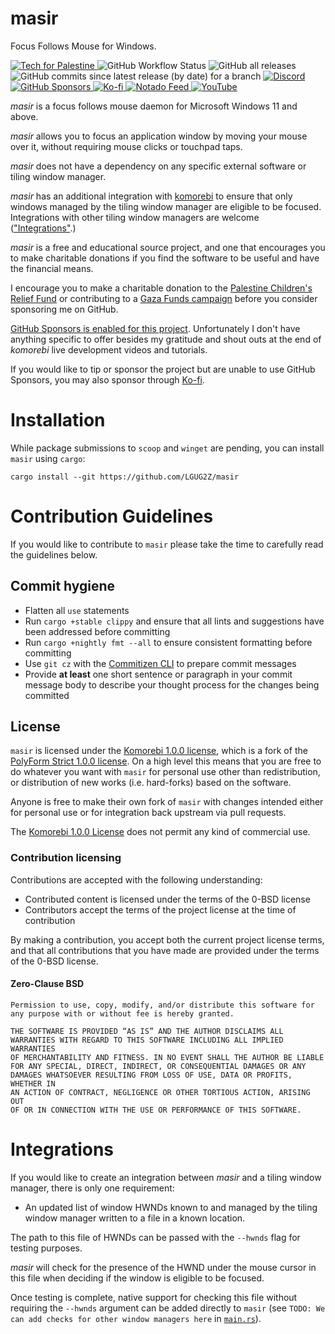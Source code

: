 # masir

Focus Follows Mouse for Windows.

<p>
  <a href="https://techforpalestine.org/learn-more">
    <img alt="Tech for Palestine" src="https://badge.techforpalestine.org/default">
  </a>
  <img alt="GitHub Workflow Status" src="https://img.shields.io/github/actions/workflow/status/LGUG2Z/masir/.github/workflows/windows.yaml">
  <img alt="GitHub all releases" src="https://img.shields.io/github/downloads/LGUG2Z/masir/total">
  <img alt="GitHub commits since latest release (by date) for a branch" src="https://img.shields.io/github/commits-since/LGUG2Z/masir/latest">
  <a href="https://discord.gg/mGkn66PHkx">
    <img alt="Discord" src="https://img.shields.io/discord/898554690126630914">
  </a>
  <a href="https://github.com/sponsors/LGUG2Z">
    <img alt="GitHub Sponsors" src="https://img.shields.io/github/sponsors/LGUG2Z">
  </a>
  <a href="https://ko-fi.com/lgug2z">
    <img alt="Ko-fi" src="https://img.shields.io/badge/kofi-tip-green">
  </a>
  <a href="https://notado.app/feeds/jado/software-development">
    <img alt="Notado Feed" src="https://img.shields.io/badge/Notado-Subscribe-informational">
  </a>
  <a href="https://www.youtube.com/channel/UCeai3-do-9O4MNy9_xjO6mg?sub_confirmation=1">
    <img alt="YouTube" src="https://img.shields.io/youtube/channel/subscribers/UCeai3-do-9O4MNy9_xjO6mg">
  </a>
</p>

_masir_ is a focus follows mouse daemon for Microsoft Windows 11 and above.

_masir_ allows you to focus an application window by moving your mouse over it, without requiring mouse clicks or
touchpad taps.

_masir_ does not have a dependency on any specific external software or tiling window manager.

_masir_ has an additional integration with [komorebi](https://github.com/LGUG2Z/komorebi) to ensure that only windows
managed by the tiling window manager are eligible to be focused. Integrations with other tiling window managers are
welcome (["Integrations"](#integrations).)

_masir_ is a free and educational source project, and one that encourages you to make charitable donations if you find
the software to be useful and have the financial means.

I encourage you to make a charitable donation to
the [Palestine Children's Relief Fund](https://pcrf1.app.neoncrm.com/forms/gaza-recovery) or contributing to
a [Gaza Funds campaign](https://gazafunds.com) before you consider sponsoring me on GitHub.

[GitHub Sponsors is enabled for this project](https://github.com/sponsors/LGUG2Z). Unfortunately I don't have anything
specific to offer besides my gratitude and shout outs at the end of _komorebi_ live development videos and tutorials.

If you would like to tip or sponsor the project but are unable to use GitHub Sponsors, you may also sponsor
through [Ko-fi](https://ko-fi.com/lgug2z).

# Installation

While package submissions to `scoop` and `winget` are pending, you can install `masir` using `cargo`:

```shell
cargo install --git https://github.com/LGUG2Z/masir
```

# Contribution Guidelines

If you would like to contribute to `masir` please take the time to carefully read the guidelines below.

## Commit hygiene

- Flatten all `use` statements
- Run `cargo +stable clippy` and ensure that all lints and suggestions have been addressed before committing
- Run `cargo +nightly fmt --all` to ensure consistent formatting before committing
- Use `git cz` with
  the [Commitizen CLI](https://github.com/commitizen/cz-cli#conventional-commit-messages-as-a-global-utility) to prepare
  commit messages
- Provide **at least** one short sentence or paragraph in your commit message body to describe your thought process for the
  changes being committed

## License

`masir` is licensed under the [Komorebi 1.0.0 license](./LICENSE.md), which
is a fork of the [PolyForm Strict 1.0.0
license](https://polyformproject.org/licenses/strict/1.0.0). On a high level
this means that you are free to do whatever you want with `masir` for
personal use other than redistribution, or distribution of new works (i.e.
hard-forks) based on the software.

Anyone is free to make their own fork of `masir` with changes intended
either for personal use or for integration back upstream via pull requests.

The [Komorebi 1.0.0 License](./LICENSE.md) does not permit any kind of
commercial use.

### Contribution licensing

Contributions are accepted with the following understanding:

- Contributed content is licensed under the terms of the 0-BSD license
- Contributors accept the terms of the project license at the time of contribution

By making a contribution, you accept both the current project license terms, and that all contributions that you have
made are provided under the terms of the 0-BSD license.

#### Zero-Clause BSD

```
Permission to use, copy, modify, and/or distribute this software for
any purpose with or without fee is hereby granted.

THE SOFTWARE IS PROVIDED “AS IS” AND THE AUTHOR DISCLAIMS ALL
WARRANTIES WITH REGARD TO THIS SOFTWARE INCLUDING ALL IMPLIED WARRANTIES
OF MERCHANTABILITY AND FITNESS. IN NO EVENT SHALL THE AUTHOR BE LIABLE
FOR ANY SPECIAL, DIRECT, INDIRECT, OR CONSEQUENTIAL DAMAGES OR ANY
DAMAGES WHATSOEVER RESULTING FROM LOSS OF USE, DATA OR PROFITS, WHETHER IN
AN ACTION OF CONTRACT, NEGLIGENCE OR OTHER TORTIOUS ACTION, ARISING OUT
OF OR IN CONNECTION WITH THE USE OR PERFORMANCE OF THIS SOFTWARE.
```

# Integrations

If you would like to create an integration between _masir_ and a tiling window manager, there is only one requirement:

- An updated list of window HWNDs known to and managed by the tiling window manager written to a file in a known
  location.

The path to this file of HWNDs can be passed with the `--hwnds` flag for testing purposes.

_masir_ will check for the presence of the HWND under the mouse cursor in this file when deciding if the window is
eligible to be focused.

Once testing is complete, native support for checking this file without requiring the `--hwnds` argument can be added
directly to `masir` (see `TODO: We can add checks for other window managers here`
in [`main.rs`](https://github.com/LGUG2Z/masir/blob/a35754a4a29538323bf248b4491f726e366f68bd/src/main.rs#L53)).
